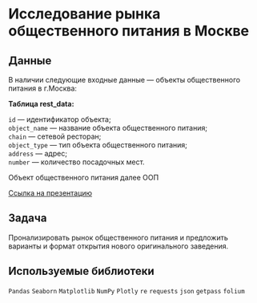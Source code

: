 # Исследование рынка общественного питания в Москве


## Данные

В наличии следующие входные данные — объекты общественного питания в г.Москва:

**Таблица rest_data:**     

`id` — идентификатор объекта;    
`object_name` — название объекта общественного питания;    
`chain` — сетевой ресторан;    
`object_type` — тип объекта общественного питания;    
`address` — адрес;    
`number` — количество посадочных мест.    

Объект общественного питания далее ООП

[Ссылка на презентацию](https://drive.google.com/file/d/1jJbV348-g6zfBC5RCJGPPcmfuRpHX7En/view?usp=sharing)


## Задача

Пронализировать рынок общественного питания и предложить варианты и формат открытия нового оригинального заведения.


## Используемые библиотеки
`Pandas` `Seaborn` `Matplotlib` `NumPy` `Plotly` `re` `requests` `json` `getpass` `folium`